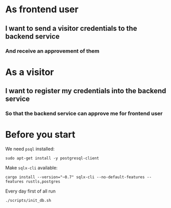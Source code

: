 # As frontend user
## I want to send a visitor credentials to the backend service
### And receive an approvement of them

# As a visitor
## I want to register my credentials into the backend service
### So that the backend service can approve me for frontend user

# Before you start
We need `psql` installed:
```
sudo apt-get install -y postgresql-client
```
Make `sqlx-cli` available:
```
cargo install --version="~0.7" sqlx-cli --no-default-features --features rustls,postgres
```

Every day first of all run
```
./scripts/init_db.sh
```